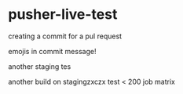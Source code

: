 # pusher-live-test

creating a commit for a pul request

emojis in commit message!


another staging tes


another build on stagingzxczx
test < 200 job matrix





